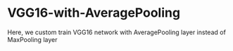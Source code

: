 # VGG16-with-AveragePooling
Here, we custom train VGG16 network with AveragePooling layer instead of MaxPooling layer
